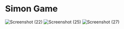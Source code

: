 # Simon Game

![Screenshot (22)](https://user-images.githubusercontent.com/83330599/231242460-51bc16a6-4a95-439f-8ab7-2105cd15e0ce.png)
![Screenshot (25)](https://user-images.githubusercontent.com/83330599/231242471-de4096a2-fb73-4816-9304-579bc158cddf.png)
![Screenshot (27)](https://user-images.githubusercontent.com/83330599/231242479-b0f8ca79-5e8b-4153-844b-123e26fb7cc9.png)
